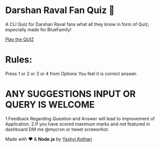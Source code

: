 # Darshan Raval Fan Quiz 💙

A CLI Quiz for Darshan Raval fans what all they know in form of Quiz; especially made for BlueFamily!

[Play the QUIZ](https://replit.com/@YashviKothari1/Quiz-for-Darshan-Blue-Family?embed=1&output=1)

# Rules:

Press 1 or 2 or 3 or 4 from Options You feel it is correct answer.

# ANY SUGGESTIONS INPUT OR QUERY IS WELCOME

1.Feedback Regarding Question and Answer will lead to improvement of Application.
2.If you have scored maximum marks and not featured in dashboard DM me @mycrxn or tweet screesnhot.

Made with ♥ & <b>Node.js</b> by [Yashvi Kothari](www.github.com/yashvikothari)

